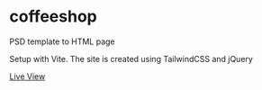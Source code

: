 # coffeeshop
PSD template to HTML page

Setup with Vite.
The site is created using TailwindCSS and jQuery 

[Live View](https://intellectcoffee.netlify.app/)

